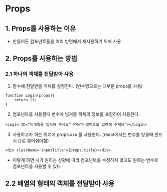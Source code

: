 # Props

## 1. Props를 사용하는 이유
- 만들어둔 컴포넌트들을 여러 방면에서 재사용하기 위해 사용

## 2. Props를 사용하는 방법

### 2.1 하나의 객체를 전달받아 사용
1. 함수에 전달받을 객체를 설정한다. (변수명으로는 대부분 props를 사용)

```
function Login(props){
    return ();
}
```

2. 컴포넌트를 사용할때 변수에 넘겨줄 객체의 정보를 포함하여 사용한다.

`<Login ID="이메일을 입력해 주세요" PW="비밀번호를 입력해 주세요"></Login>`

3. 사용하고자 하는 위치에 props.xxx 를 사용한다. (react에서는 변수를 받을때 반드시 {}로 묶어줘야함)

`<div className='inputTitle'>{props.title}</div>`

- 이렇게 하면 내가 원하는 상황에 따라 컴포넌트를 수정하지 않고도 원하는 변수로 컴포넌트를 사용할 수 있다

## 2.2 배열의 형태의 객체를 전달받아 사용

